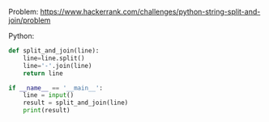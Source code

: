 Problem: https://www.hackerrank.com/challenges/python-string-split-and-join/problem

Python:

```python
def split_and_join(line):
    line=line.split()
    line='-'.join(line)
    return line

if __name__ == '__main__':
    line = input()
    result = split_and_join(line)
    print(result)
```
